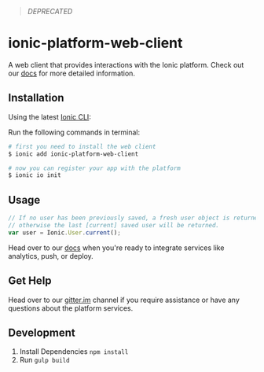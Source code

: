 
> _DEPRECATED_

# ionic-platform-web-client
A web client that provides interactions with the Ionic platform.
Check out our [docs](http://docs.ionic.io/docs/io-introduction) for more detailed information.


## Installation

Using the latest [Ionic CLI](https://github.com/driftyco/ionic-cli):

Run the following commands in terminal:

```bash
# first you need to install the web client
$ ionic add ionic-platform-web-client

# now you can register your app with the platform
$ ionic io init
```

## Usage

```javascript
// If no user has been previously saved, a fresh user object is returned,
// otherwise the last [current] saved user will be returned.
var user = Ionic.User.current();
```

Head over to our [docs](http://docs.ionic.io/docs/io-introduction) when you're ready to integrate services like analytics, push, or deploy.

## Get Help

Head over to our [gitter.im](http://gitter.im/driftyco/ionic-io-testers) channel if you require assistance or have any questions about the platform services. 

## Development

1. Install Dependencies `npm install`
2. Run `gulp build`
